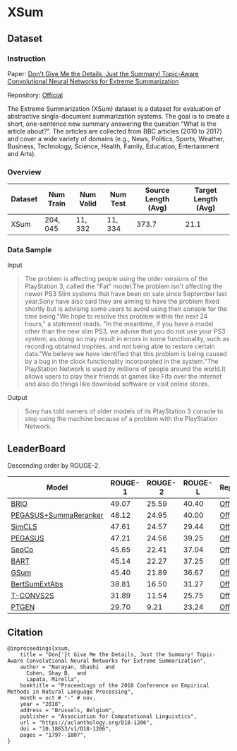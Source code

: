 # XSum

## Dataset

### Instruction

Paper: [Don't Give Me the Details, Just the Summary! Topic-Aware Convolutional Neural Networks for Extreme Summarization](https://arxiv.org/abs/1808.08745)

Repository: [Official](https://github.com/EdinburghNLP/XSum)

The Extreme Summarization (XSum) dataset is a dataset for evaluation of abstractive single-document summarization systems. The goal is to create a short, one-sentence new summary answering the question “What is the article about?”. The articles are collected from BBC articles (2010 to 2017) and cover a wide variety of domains (e.g., News, Politics, Sports, Weather, Business, Technology, Science, Health, Family, Education, Entertainment and Arts).

### Overview

| Dataset | Num Train | Num Valid | Num Test | Source Length (Avg) | Target Length (Avg) |
| ------- | --------- | --------- | -------- | ------------------- | ------------------- |
| XSum    | $204,045$ | $11,332$  | $11,334$ | $373.7$             | $21.1$              |

### Data Sample

Input

> The problem is affecting people using the older versions of the PlayStation 3, called the "Fat" model.The problem isn't affecting the newer PS3 Slim systems that have been on sale since September last year.Sony have also said they are aiming to have the problem fixed shortly but is advising some users to avoid using their console for the time being."We hope to resolve this problem within the next 24 hours," a statement reads. "In the meantime, if you have a model other than the new slim PS3, we advise that you do not use your PS3 system, as doing so may result in errors in some functionality, such as recording obtained trophies, and not being able to restore certain data."We believe we have identified that this problem is being caused by a bug in the clock functionality incorporated in the system."The PlayStation Network is used by millions of people around the world.It allows users to play their friends at games like Fifa over the internet and also do things like download software or visit online stores.

Output

> Sony has told owners of older models of its PlayStation 3 console to stop using the machine because of a problem with the PlayStation Network.

## LeaderBoard

Descending order by ROUGE-2.

| Model                                                     | ROUGE-1 | ROUGE-2 | ROUGE-L | Repository                                                   | Generated Text                                               |
| --------------------------------------------------------- | ------- | ------- | ------- | ------------------------------------------------------------ | ------------------------------------------------------------ |
| [BRIO](https://arxiv.org/abs/2203.16804)                  | $49.07$ | $25.59$ | $40.40$ | [Official](https://github.com/yixinL7/BRIO)                  |                                                              |
| [PEGASUS+SummaReranker](https://arxiv.org/abs/2203.06569) | $48.12$ | $24.95$ | $40.00$ | [Official](https://github.com/ntunlp/SummaReranker)          |                                                              |
| [SimCLS](https://aclanthology.org/2021.acl-short.135.pdf) | $47.61$ | $24.57$ | $29.44$ | [Official](https://github.com/yixinL7/SimCLS)                |                                                              |
| [PEGASUS](https://arxiv.org/abs/1912.08777)               | $47.21$ | $24.56$ | $39.25$ | [Official](https://github.com/google-research/pegasus)       | [Corpus](https://drive.google.com/drive/folders/1tpsI1aBMHaj8h_eOLWqvXDaCkmqmqEaF?usp=sharing) |
| [SeqCo](https://arxiv.org/abs/2109.03481)                 | $45.65$ | $22.41$ | $37.04$ | [Official](https://github.com/xssstory/SeqCo)                |                                                              |
| [BART](https://arxiv.org/abs/1910.13461)                  | $45.14$ | $22.27$ | $37.25$ | [Official](https://github.com/facebookresearch/fairseq/tree/main/examples/bart) | [Corpus](https://drive.google.com/drive/folders/1k1eROTpSe9cvoKLT1v3wXd_BRKME9ROn?usp=sharing) |
| [GSum](https://arxiv.org/abs/2010.08014)                  | $45.40$ | $21.89$ | $36.67$ | [Official](https://github.com/neulab/guided_summarization)   | [Corpus](https://drive.google.com/drive/folders/1lfGRNkP0dxb9oRlIi0hO4zvYG_hUtcX8?usp=sharing) |
| [BertSumExtAbs](https://arxiv.org/abs/1908.08345)         | $38.81$ | $16.50$ | $31.27$ | [Official](https://github.com/nlpyang/PreSumm)               |                                                              |
| [T-CONVS2S](https://aclanthology.org/D18-1206.pdf)        | $31.89$ | $11.54$ | $25.75$ | [Official](https://github.com/EdinburghNLP/XSum)             | [Corpus](https://drive.google.com/drive/folders/1svxHYvtV_wCOZpsoV7V-NHFTme3LHzJa?usp=sharing) |
| [PTGEN](https://aclanthology.org/D18-1206.pdf)            | $29.70$ | $9.21$  | $23.24$ | [Official](https://github.com/EdinburghNLP/XSum)             |                                                              |

## Citation
```
@inproceedings{xsum,
    title = "Don{'}t Give Me the Details, Just the Summary! Topic-Aware Convolutional Neural Networks for Extreme Summarization",
    author = "Narayan, Shashi  and
      Cohen, Shay B.  and
      Lapata, Mirella",
    booktitle = "Proceedings of the 2018 Conference on Empirical Methods in Natural Language Processing",
    month = oct # "-" # nov,
    year = "2018",
    address = "Brussels, Belgium",
    publisher = "Association for Computational Linguistics",
    url = "https://aclanthology.org/D18-1206",
    doi = "10.18653/v1/D18-1206",
    pages = "1797--1807",
}
```